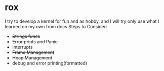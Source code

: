 # rox
I try to develop a kernel for fun and as hobby, and I will try only use what I learned on my own from docs
Steps to Consider:
- ~~Strings funcs~~
- ~~Error prints and Panic~~
- Interrupts
- ~~Frame Management~~
- ~~Heap Management~~ 
- debug and error printing(formatted)
